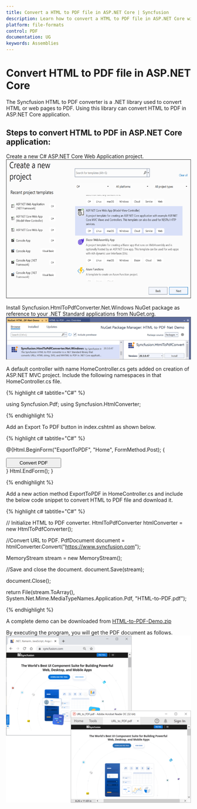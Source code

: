 ```yaml
---
title: Convert a HTML to PDF file in ASP.NET Core | Syncfusion
description: Learn how to convert a HTML to PDF file in ASP.NET Core with easy steps using Syncfusion .NET HTML converter library.
platform: file-formats
control: PDF
documentation: UG
keywords: Assemblies
---
```


# Convert HTML to PDF file in ASP.NET Core

The Syncfusion HTML to PDF converter is a .NET library used to convert HTML or web pages to PDF. Using this library can convert HTML to PDF in ASP.NET Core application.  

## Steps to convert HTML to PDF in ASP.NET Core application:

Create a new C# ASP.NET Core Web Application project.
![convert_HtmltoPdf_ASPNET_CORE1](htmlconversion_images/aspnetcore1.png)

Install Syncfusion.HtmlToPdfConverter.Net.Windows NuGet package as reference to your .NET Standard applications from NuGet.org.
![convert_HtmltoPdf_ASPNET_CORE2](htmlconversion_images/aspnetcore2.png)

A default controller with name HomeController.cs gets added on creation of ASP.NET MVC project. Include the following namespaces in that HomeController.cs file.

{% highlight c# tabtitle="C#" %}

using Syncfusion.Pdf;
using Syncfusion.HtmlConverter;

{% endhighlight %}

Add an Export To PDF button in index.cshtml as shown below.

{% highlight c# tabtitle="C#" %}

@{Html.BeginForm("ExportToPDF", "Home", FormMethod.Post);
{
<div>
    <input type="submit" value="Convert PDF" style="width:150px;height:27px" />
</div>
}
Html.EndForm();
}

{% endhighlight %}

Add a new action method ExportToPDF in HomeController.cs and include the below code snippet to convert HTML to PDF file and download it.

{% highlight c# tabtitle="C#" %}

// Initialize HTML to PDF converter.
HtmlToPdfConverter htmlConverter = new HtmlToPdfConverter();

//Convert URL to PDF.
PdfDocument document = htmlConverter.Convert("https://www.syncfusion.com");

MemoryStream stream = new MemoryStream();

//Save and close the document. 
document.Save(stream);

document.Close(); 

return File(stream.ToArray(), System.Net.Mime.MediaTypeNames.Application.Pdf, "HTML-to-PDF.pdf");

{% endhighlight %}

A complete demo can be downloaded from [HTML-to-PDF-Demo.zip](https://www.syncfusion.com/downloads/support/directtrac/general/ze/HTML-to-PDF-Net-Demo1022175116)  

By executing the program, you will get the PDF document as follows.
![convert_HtmltoPdf_ASP.NET_CORE2](htmlconversion_images/htmltopdfoutput.png)



